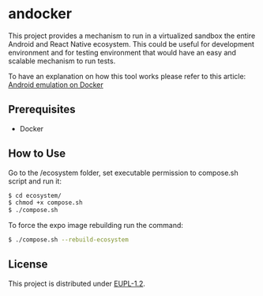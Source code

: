 # andocker

This project provides a mechanism to run in a virtualized sandbox the entire Android and React Native ecosystem.
This could be useful for development environment and for testing environment that would have an easy and scalable mechanism to run tests.

To have an explanation on how this tool works please refer to this article: [Android emulation on Docker](https://medium.com/@ccarcaci/android-emulation-on-docker-90d70ea95425)

## Prerequisites

* Docker

## How to Use

Go to the /ecosystem folder, set executable permission to compose.sh script and run it:

```bash
$ cd ecosystem/
$ chmod +x compose.sh
$ ./compose.sh
```

To force the expo image rebuilding run the command:

```bash
$ ./compose.sh --rebuild-ecosystem
```

## License

This project is distributed under [EUPL-1.2](https://eupl.eu/1.2/en).
